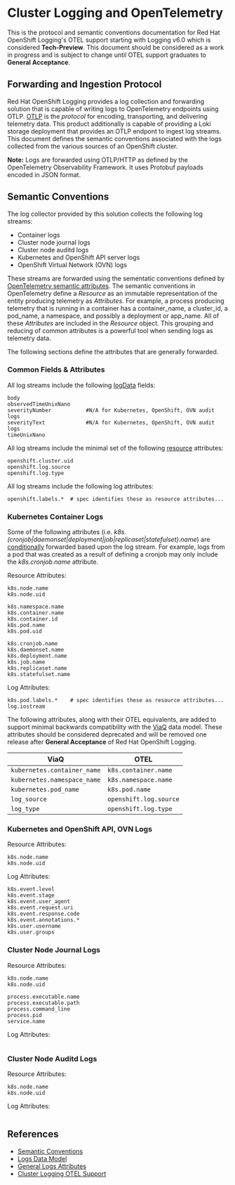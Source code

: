 # Cluster Logging and OpenTelemetry

This is the protocol and semantic conventions documentation for Red Hat OpenShift Logging's OTEL support 
starting with Logging v6.0 which is considered **Tech-Preview**.  This document should be
considered as a work in progress and is subject to change until OTEL support graduates to **General Acceptance**. 

## Forwarding and Ingestion Protocol

Red Hat OpenShift Logging provides a log collection and forwarding solution that is capable of writing logs to OpenTelemetry endpoints using OTLP. [OTLP](https://opentelemetry.io/docs/specs/otlp/) is the *protocol* for encoding, transporting, and delivering telemetry data.  This product additionally is capable of providing a Loki storage deployment that provides an OTLP endpont to ingest log streams.  This document defines the semantic conventions associated with the logs collected from the various sources of an OpenShift cluster.

**Note:** Logs are forwarded using OTLP/HTTP as defined by the OpenTelemetry Observability Framework.  It uses Protobuf payloads encoded in JSON format.


## Semantic Conventions

The log collector provided by this solution collects the following log streams:

* Container logs
* Cluster node journal logs
* Cluster node auditd logs 
* Kubernetes and OpenShift API server logs
* OpenShift Virtual Network (OVN) logs

These streams are forwarded using the sementatic conventions defined by [OpenTelemetry semantic attributes](https://github.com/open-telemetry/semantic-conventions/tree/main/docs). The semantic conventions in OpenTelemetry define a *Resource* as an immutable representation of the entity producing telemetry as *Attributes*. For example, a process producing telemetry that is running in a container has a container_name, a cluster_id, a pod_name, a namespace, and possibly a deployment or app_name. All of these *Attributes* are included in the *Resource* object.  This grouping and reducing of common attributes is a powerful tool when sending logs as telemetry data.


The following sections define the attributes that are generally forwarded.


### Common Fields & Attributes

All log streams include the following [logData](https://opentelemetry.io/docs/specs/otel/logs/data-model/#log-and-event-record-definition) fields:

```
body
observedTimeUnixNano
severityNumber           #N/A for Kubernetes, OpenShift, OVN audit logs
severityText             #N/A for Kubernetes, OpenShift, OVN audit logs
timeUnixNano
```


All log streams include the minimal set of the following [resource](https://github.com/open-telemetry/opentelemetry-specification/blob/main/specification/resource/sdk.md) attributes:

```
openshift.cluster.uid
openshift.log.source
openshift.log.type
```

All log streams include the following log attributes:

```
openshift.labels.*  # spec identifies these as resource attributes...
```



### Kubernetes Container Logs

Some of the following attributes (i.e. *k8s.(cronjob|daemonset|deployment|job|replicaset|statefulset).name*) are 
[conditionally](https://opentelemetry.io/docs/specs/semconv/general/attribute-requirement-level/#conditionally-required) 
forwarded based upon the log stream.  For example, logs from a pod that was created as a result of defining a cronjob may only include the *k8s.cronjob.name* attribute.

Resource Attributes:
```
k8s.node.name
k8s.node.uid

k8s.namespace.name
k8s.container.name
k8s.container.id
k8s.pod.name
k8s.pod.uid

k8s.cronjob.name 
k8s.daemonset.name 
k8s.deployment.name 
k8s.job.name
k8s.replicaset.name 
k8s.statefulset.name 
```

Log Attributes:
```
k8s.pod.labels.*    # spec identifies these as resource attributes...
log.iostream
```

The following attributes, along with their OTEL equivalents, are added to support minimal backwards compatibility with the [ViaQ](https://github.com/openshift/cluster-logging-operator/blob/release-6.0/docs/reference/datamodels/viaq/v1.adoc) data model. These attributes should be considered deprecated
and will be removed one release after **General Acceptance** of Red Hat OpenShift Logging.


| ViaQ | OTEL |
|------|---|
|`kubernetes.container_name` |`k8s.container.name`|
|`kubernetes.namespace_name` | `k8s.namespace.name`|
|`kubernetes.pod_name`       | `k8s.pod.name`|
|`log_source`                | `openshift.log.source`|
|`log_type`                  | `openshift.log.type`|


### Kubernetes and OpenShift API, OVN Logs

Resource Attributes:
```
k8s.node.name
k8s.node.uid
```

Log Attributes:
```
k8s.event.level
k8s.event.stage
k8s.event.user_agent
k8s.event.request.uri
k8s.event.response.code
k8s.event.annotations.*
k8s.user.username
k8s.user.groups
```

### Cluster Node Journal Logs

Resource Attributes:
```
k8s.node.name
k8s.node.uid

process.executable.name
process.executable.path
process.command_line
process.pid
service.name
```

Log Attributes:
```
```

### Cluster Node Auditd Logs

Resource Attributes:
```
k8s.node.name
k8s.node.uid
```

Log Attributes:
```
```

## References
* [Semantic Conventions](https://opentelemetry.io/docs/specs/semconv/)
* [Logs Data Model](https://opentelemetry.io/docs/specs/otel/logs/data-model/)
* [General Logs Attributes](https://opentelemetry.io/docs/specs/semconv/general/logs/)
* [Cluster Logging OTEL Support](https://github.com/openshift/enhancements/pull/1684)